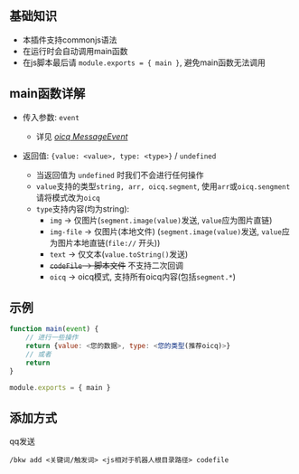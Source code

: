 ## 基础知识
* 本插件支持commonjs语法
* 在运行时会自动调用main函数
* 在js脚本最后请 `module.exports = { main }`, 避免main函数无法调用

## main函数详解
* 传入参数: `event`
    * 详见 *[oicq MessageEvent](https://oicqjs.github.io/oicq/interfaces/MessageEvent.html)*

* 返回值: `{value: <value>, type: <type>}` / `undefined`
    * 当返回值为 `undefined` 时我们不会进行任何操作
    * `value`支持的类型`string, arr, oicq.segment`, 使用`arr`或`oicq.sengment`请将模式改为`oicq`
    * `type`支持内容(均为string):
      * `img` -> 仅图片(`segment.image(value)`发送, `value`应为图片直链)
      * `img-file` -> 仅图片(本地文件) (`segment.image(value)`发送, `value`应为图片本地直链(`file://` 开头))
      * `text` -> 仅文本(`value.toString()`发送)
      * <del>`codeFile` -> 脚本文件</del> 不支持二次回调
      * `oicq` -> oicq模式, 支持所有oicq内容(包括`segment.*`)

## 示例
```js
function main(event) {
    // 进行一些操作
    return {value: <您的数据>, type: <您的类型(推荐oicq)>}
    // 或者
    return 
}

module.exports = { main }
```

## 添加方式
qq发送
```
/bkw add <关键词/触发词> <js相对于机器人根目录路径> codefile
```
